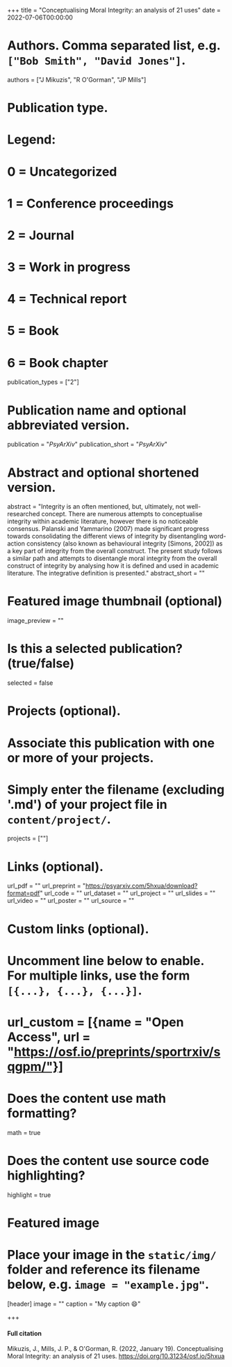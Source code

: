 +++
title = "Conceptualising Moral Integrity: an analysis of 21 uses"
date = 2022-07-06T00:00:00

# Authors. Comma separated list, e.g. `["Bob Smith", "David Jones"]`.
authors = ["J Mikuzis", "R O'Gorman", "JP Mills"]

# Publication type.
# Legend:
# 0 = Uncategorized
# 1 = Conference proceedings
# 2 = Journal
# 3 = Work in progress
# 4 = Technical report
# 5 = Book
# 6 = Book chapter
publication_types = ["2"]

# Publication name and optional abbreviated version.
publication = "*PsyArXiv*"
publication_short = "*PsyArXiv*"

# Abstract and optional shortened version.
abstract = "Integrity is an often mentioned, but, ultimately, not well-researched concept. There are numerous attempts to conceptualise integrity within academic literature, however there is no noticeable consensus. Palanski and Yammarino (2007) made significant progress towards consolidating the different views of integrity by disentangling word-action consistency (also known as behavioural integrity [Simons, 2002]) as a key part of integrity from the overall construct. The present study follows a similar path and attempts to disentangle moral integrity from the overall construct of integrity by analysing how it is defined and used in academic literature. The integrative definition is presented."
abstract_short = ""

# Featured image thumbnail (optional)
image_preview = ""

# Is this a selected publication? (true/false)
selected = false

# Projects (optional).
#   Associate this publication with one or more of your projects.
#   Simply enter the filename (excluding '.md') of your project file in `content/project/`.
   projects = [""]

# Links (optional).
url_pdf = ""
url_preprint = "https://psyarxiv.com/5hxua/download?format=pdf"
url_code = ""
url_dataset = ""
url_project = ""
url_slides = ""
url_video = ""
url_poster = ""
url_source = ""

# Custom links (optional).
#   Uncomment line below to enable. For multiple links, use the form `[{...}, {...}, {...}]`.
#   url_custom = [{name = "Open Access", url = "https://osf.io/preprints/sportrxiv/sqgpm/"}]

# Does the content use math formatting?
math = true

# Does the content use source code highlighting?
highlight = true

# Featured image
# Place your image in the `static/img/` folder and reference its filename below, e.g. `image = "example.jpg"`.
[header]
image = ""
caption = "My caption :smile:"

+++

#### Full citation
Mikuzis, J., Mills, J. P., & O'Gorman, R. (2022, January 19). Conceptualising Moral Integrity: an analysis of 21 uses. https://doi.org/10.31234/osf.io/5hxua

